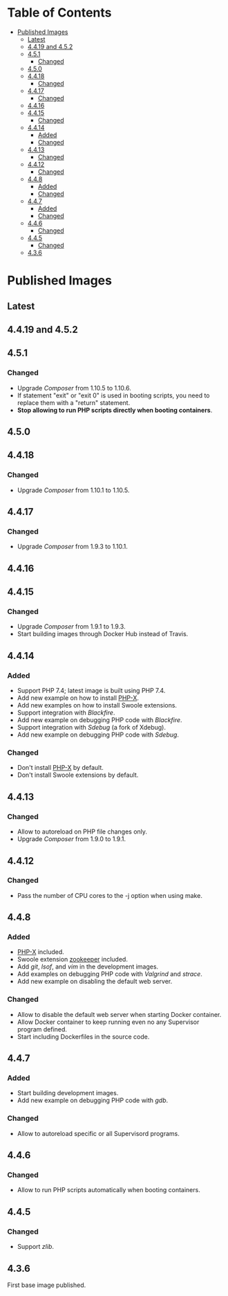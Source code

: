 Table of Contents
=================

   * [Published Images](#published-images)
      * [Latest](#latest)
      * [4.4.19 and 4.5.2](#4419-and-452)
      * [4.5.1](#451)
         * [Changed](#changed)
      * [4.5.0](#450)
      * [4.4.18](#4418)
         * [Changed](#changed-1)
      * [4.4.17](#4417)
         * [Changed](#changed-2)
      * [4.4.16](#4416)
      * [4.4.15](#4415)
         * [Changed](#changed-3)
      * [4.4.14](#4414)
         * [Added](#added)
         * [Changed](#changed-4)
      * [4.4.13](#4413)
         * [Changed](#changed-5)
      * [4.4.12](#4412)
         * [Changed](#changed-6)
      * [4.4.8](#448)
         * [Added](#added-1)
         * [Changed](#changed-7)
      * [4.4.7](#447)
         * [Added](#added-2)
         * [Changed](#changed-8)
      * [4.4.6](#446)
         * [Changed](#changed-9)
      * [4.4.5](#445)
         * [Changed](#changed-10)
      * [4.3.6](#436)

# Published Images

## Latest

## 4.4.19 and 4.5.2

## 4.5.1

### Changed
- Upgrade _Composer_ from 1.10.5 to 1.10.6.
- If statement "exit" or "exit 0" is used in booting scripts, you need to replace them with a "return" statement.
- **Stop allowing to run PHP scripts directly when booting containers**.

## 4.5.0

## 4.4.18

### Changed
- Upgrade _Composer_ from 1.10.1 to 1.10.5.

## 4.4.17

### Changed
- Upgrade _Composer_ from 1.9.3 to 1.10.1.

## 4.4.16

## 4.4.15

### Changed
- Upgrade _Composer_ from 1.9.1 to 1.9.3.
- Start building images through Docker Hub instead of Travis.

## 4.4.14

### Added
- Support PHP 7.4; latest image is built using PHP 7.4.
- Add new example on how to install [PHP-X](https://github.com/swoole/phpx).
- Add new examples on how to install Swoole extensions.
- Support integration with _Blackfire_.
- Add new example on debugging PHP code with _Blackfire_.
- Support integration with _Sdebug_ (a fork of Xdebug).
- Add new example on debugging PHP code with _Sdebug_.

### Changed
- Don't install [PHP-X](https://github.com/swoole/phpx) by default.
- Don't install Swoole extensions by default.

## 4.4.13

### Changed
- Allow to autoreload on PHP file changes only.
- Upgrade _Composer_ from 1.9.0 to 1.9.1.

## 4.4.12

### Changed
- Pass the number of CPU cores to the -j option when using make.

## 4.4.8

### Added
- [PHP-X](https://github.com/swoole/phpx) included.
- Swoole extension [zookeeper](https://github.com/swoole/ext-zookeeper) included.
- Add _git_, _lsof_, and _vim_ in the development images.
- Add examples on debugging PHP code with _Valgrind_ and _strace_.
- Add new example on disabling the default web server.

### Changed
- Allow to disable the default web server when starting Docker container.
- Allow Docker container to keep running even no any Supervisor program defined.
- Start including Dockerfiles in the source code.

## 4.4.7

### Added
- Start building development images.
- Add new example on debugging PHP code with _gdb_.

### Changed
- Allow to autoreload specific or all Supervisord programs.

## 4.4.6

### Changed
- Allow to run PHP scripts automatically when booting containers.

## 4.4.5

### Changed
- Support _zlib_.

## 4.3.6

First base image published.
